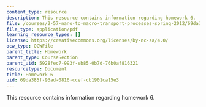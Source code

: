 ```yaml
---
content_type: resource
description: This resource contains information regarding homework 6.
file: /courses/2-57-nano-to-macro-transport-processes-spring-2012/69da385f93ad0816ccefcb1901ca15e3_MIT2_57S12_hw_6.pdf
file_type: application/pdf
learning_resource_types: []
license: https://creativecommons.org/licenses/by-nc-sa/4.0/
ocw_type: OCWFile
parent_title: Homework
parent_type: CourseSection
parent_uid: 5928fec7-993f-eb85-0b7d-76b0af816321
resourcetype: Document
title: Homework 6
uid: 69da385f-93ad-0816-ccef-cb1901ca15e3
---
```

This resource contains information regarding homework 6.